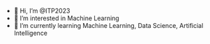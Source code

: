 - 👋 Hi, I’m @ITP2023 
- 👀 I’m interested in Machine Learning
- 🌱 I’m currently learning Machine Learning, Data Science, Artificial Intelligence


<!---
ITP2023/ITP2023 is a ✨ special ✨ repository because its `README.md` (this file) appears on your GitHub profile.
You can click the Preview link to take a look at your changes.
--->
